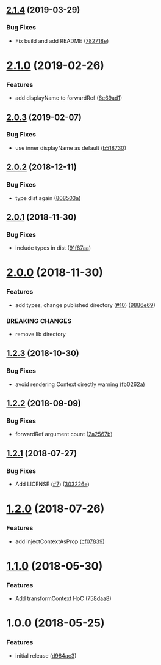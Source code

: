 ## [2.1.4](https://github.com/react-restart/context/compare/v2.1.0...v2.1.4) (2019-03-29)


### Bug Fixes

* Fix build and add README ([782718e](https://github.com/react-restart/context/commit/782718e))

<a name="2.1.0"></a>
# [2.1.0](https://github.com/react-restart/context/compare/v2.0.4...v2.1.0) (2019-02-26)


### Features

* add displayName to forwardRef ([6e69ad1](https://github.com/react-restart/context/commit/6e69ad1))

## [2.0.3](https://github.com/react-restart/context/compare/v2.0.2...v2.0.3) (2019-02-07)


### Bug Fixes

* use inner displayName as default ([b518730](https://github.com/react-restart/context/commit/b518730))





<a name="2.0.2"></a>
## [2.0.2](https://github.com/4Catalyzer/react-context-toolbox/compare/v2.0.1...v2.0.2) (2018-12-11)


### Bug Fixes

* type dist again ([808503a](https://github.com/4Catalyzer/react-context-toolbox/commit/808503a))

<a name="2.0.1"></a>
## [2.0.1](https://github.com/4Catalyzer/react-context-toolbox/compare/v2.0.0...v2.0.1) (2018-11-30)


### Bug Fixes

* include types in dist ([91f87aa](https://github.com/4Catalyzer/react-context-toolbox/commit/91f87aa))

<a name="2.0.0"></a>
# [2.0.0](https://github.com/4Catalyzer/react-context-toolbox/compare/v1.2.3...v2.0.0) (2018-11-30)


### Features

* add types, change published directory ([#10](https://github.com/4Catalyzer/react-context-toolbox/issues/10)) ([9886e69](https://github.com/4Catalyzer/react-context-toolbox/commit/9886e69))


### BREAKING CHANGES

* remove lib directory

<a name="1.2.3"></a>
## [1.2.3](https://github.com/4Catalyzer/react-context-toolbox/compare/v1.2.2...v1.2.3) (2018-10-30)


### Bug Fixes

* avoid rendering Context directly warning ([fb0262a](https://github.com/4Catalyzer/react-context-toolbox/commit/fb0262a))

<a name="1.2.2"></a>
## [1.2.2](https://github.com/4Catalyzer/react-context-toolbox/compare/v1.2.1...v1.2.2) (2018-09-09)


### Bug Fixes

* forwardRef argument count ([2a2567b](https://github.com/4Catalyzer/react-context-toolbox/commit/2a2567b))

<a name="1.2.1"></a>
## [1.2.1](https://github.com/4Catalyzer/react-context-toolbox/compare/v1.2.0...v1.2.1) (2018-07-27)


### Bug Fixes

* Add LICENSE ([#7](https://github.com/4Catalyzer/react-context-toolbox/issues/7)) ([303226e](https://github.com/4Catalyzer/react-context-toolbox/commit/303226e))

<a name="1.2.0"></a>
# [1.2.0](https://github.com/4Catalyzer/react-context-toolbox/compare/v1.1.0...v1.2.0) (2018-07-26)


### Features

* add injectContextAsProp ([cf07839](https://github.com/4Catalyzer/react-context-toolbox/commit/cf07839))

<a name="1.1.0"></a>
# [1.1.0](https://github.com/4Catalyzer/react-context-toolbox/compare/v1.0.0...v1.1.0) (2018-05-30)


### Features

* Add transformContext HoC ([758daa8](https://github.com/4Catalyzer/react-context-toolbox/commit/758daa8))

<a name="1.0.0"></a>
# 1.0.0 (2018-05-25)


### Features

* initial release ([d984ac3](https://github.com/4Catalyzer/context/commit/d984ac3))
